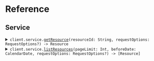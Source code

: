 # Reference
## Service
<details><summary><code>client.service.<a href="/Sources/Resources/Service/ServiceClient.swift">getResource</a>(resourceId: String, requestOptions: RequestOptions?) -> Resource</code></summary>
<dl>
<dd>

#### 🔌 Usage

<dl>
<dd>

<dl>
<dd>

```swift
import Foundation
import MixedCase

private func main() async throws {
    let client = MixedCaseClient()

    try await client.service.getResource(resourceId: "rsc-xyz")
}

try await main()
```
</dd>
</dl>
</dd>
</dl>

#### ⚙️ Parameters

<dl>
<dd>

<dl>
<dd>

**resourceId:** `String` 
    
</dd>
</dl>

<dl>
<dd>

**requestOptions:** `RequestOptions?` — Additional options for configuring the request, such as custom headers or timeout settings.
    
</dd>
</dl>
</dd>
</dl>


</dd>
</dl>
</details>

<details><summary><code>client.service.<a href="/Sources/Resources/Service/ServiceClient.swift">listResources</a>(pageLimit: Int, beforeDate: CalendarDate, requestOptions: RequestOptions?) -> [Resource]</code></summary>
<dl>
<dd>

#### 🔌 Usage

<dl>
<dd>

<dl>
<dd>

```swift
import Foundation
import MixedCase

private func main() async throws {
    let client = MixedCaseClient()

    try await client.service.listResources(request: .init(
        pageLimit: 10,
        beforeDate: try! CalendarDate("2023-01-01")
    ))
}

try await main()
```
</dd>
</dl>
</dd>
</dl>

#### ⚙️ Parameters

<dl>
<dd>

<dl>
<dd>

**pageLimit:** `Int` 
    
</dd>
</dl>

<dl>
<dd>

**beforeDate:** `CalendarDate` 
    
</dd>
</dl>

<dl>
<dd>

**requestOptions:** `RequestOptions?` — Additional options for configuring the request, such as custom headers or timeout settings.
    
</dd>
</dl>
</dd>
</dl>


</dd>
</dl>
</details>

